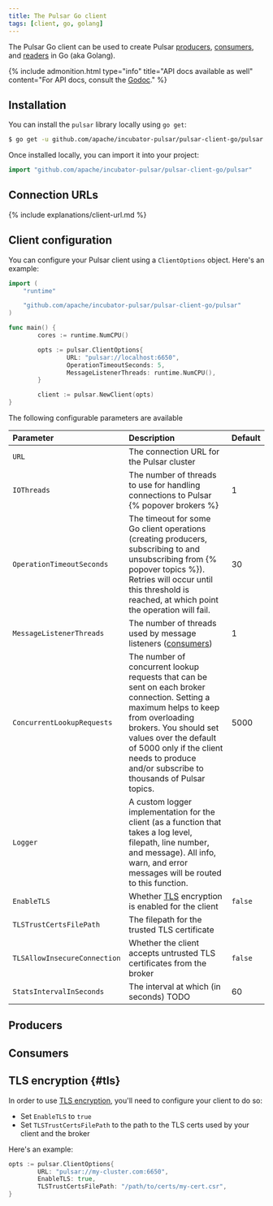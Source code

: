 ```yaml
---
title: The Pulsar Go client
tags: [client, go, golang]
---
```


The Pulsar Go client can be used to create Pulsar [producers](#producers), [consumers](#consumers), and [readers](#readers) in Go (aka Golang).

{% include admonition.html type="info" title="API docs available as well"
   content="For API docs, consult the [Godoc](https://godoc.org/github.com/apache/incubator-pulsar/pulsar-client-go/pulsar)." %}

## Installation

You can install the `pulsar` library locally using `go get`:

```bash
$ go get -u github.com/apache/incubator-pulsar/pulsar-client-go/pulsar
```

Once installed locally, you can import it into your project:

```go
import "github.com/apache/incubator-pulsar/pulsar-client-go/pulsar"
```

## Connection URLs

{% include explanations/client-url.md %}

## Client configuration

You can configure your Pulsar client using a `ClientOptions` object. Here's an example:

```go
import (
    "runtime"

    "github.com/apache/incubator-pulsar/pulsar-client-go/pulsar"
)

func main() {
        cores := runtime.NumCPU()

        opts := pulsar.ClientOptions{
                URL: "pulsar://localhost:6650",
                OperationTimeoutSeconds: 5,
                MessageListenerThreads: runtime.NumCPU(),
        }

        client := pulsar.NewClient(opts)
}
```

The following configurable parameters are available

Parameter | Description | Default
:---------|:------------|:-------
`URL` | The connection URL for the Pulsar cluster |
`IOThreads` | The number of threads to use for handling connections to Pulsar {% popover brokers %} | 1
`OperationTimeoutSeconds` | The timeout for some Go client operations (creating producers, subscribing to and unsubscribing from {% popover topics %}). Retries will occur until this threshold is reached, at which point the operation will fail. | 30
`MessageListenerThreads` | The number of threads used by message listeners ([consumers](#consumers)) | 1
`ConcurrentLookupRequests` | The number of concurrent lookup requests that can be sent on each broker connection. Setting a maximum helps to keep from overloading brokers. You should set values over the default of 5000 only if the client needs to produce and/or subscribe to thousands of Pulsar topics. | 5000
`Logger` | A custom logger implementation for the client (as a function that takes a log level, filepath, line number, and message). All info, warn, and error messages will be routed to this function.
`EnableTLS` | Whether [TLS](#tls) encryption is enabled for the client | `false`
`TLSTrustCertsFilePath` | The filepath for the trusted TLS certificate |
`TLSAllowInsecureConnection` | Whether the client accepts untrusted TLS certificates from the broker | `false`
`StatsIntervalInSeconds` | The interval at which (in seconds) TODO | 60

## Producers

## Consumers

## TLS encryption {#tls}

In order to use [TLS encryption](../../admin/Authz#), you'll need to configure your client to do so:

* Set `EnableTLS` to `true`
* Set `TLSTrustCertsFilePath` to the path to the TLS certs used by your client and the broker

Here's an example:

```go
opts := pulsar.ClientOptions{
        URL: "pulsar://my-cluster.com:6650",
        EnableTLS: true,
        TLSTrustCertsFilePath: "/path/to/certs/my-cert.csr",
}
```
